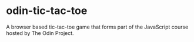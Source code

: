 # odin-tic-tac-toe
A browser based tic-tac-toe game that forms part of the JavaScript course hosted by The Odin Project.
